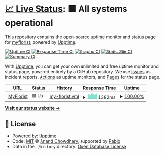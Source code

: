 # [📈 Live Status](https://myflorist.github.io/uptime): <!--live status--> **🟩 All systems operational**

This repository contains the open-source uptime monitor and status page for [myflorist](https://myflorist.github.io/uptime), powered by [Upptime](https://github.com/upptime/upptime).

[![Uptime CI](https://github.com/myflorist/uptime/workflows/Uptime%20CI/badge.svg)](https://github.com/myflorist/uptime/actions?query=workflow%3A%22Uptime+CI%22)
[![Response Time CI](https://github.com/myflorist/uptime/workflows/Response%20Time%20CI/badge.svg)](https://github.com/myflorist/uptime/actions?query=workflow%3A%22Response+Time+CI%22)
[![Graphs CI](https://github.com/myflorist/uptime/workflows/Graphs%20CI/badge.svg)](https://github.com/myflorist/uptime/actions?query=workflow%3A%22Graphs+CI%22)
[![Static Site CI](https://github.com/myflorist/uptime/workflows/Static%20Site%20CI/badge.svg)](https://github.com/myflorist/uptime/actions?query=workflow%3A%22Static+Site+CI%22)
[![Summary CI](https://github.com/myflorist/uptime/workflows/Summary%20CI/badge.svg)](https://github.com/myflorist/uptime/actions?query=workflow%3A%22Summary+CI%22)

With [Upptime](https://upptime.js.org), you can get your own unlimited and free uptime monitor and status page, powered entirely by a GitHub repository. We use [Issues](https://github.com/myflorist/uptime/issues) as incident reports, [Actions](https://github.com/myflorist/uptime/actions) as uptime monitors, and [Pages](https://myflorist.github.io/uptime) for the status page.

<!--start: status pages-->
<!-- This summary is generated by Upptime (https://github.com/upptime/upptime) -->
<!-- Do not edit this manually, your changes will be overwritten -->
<!-- prettier-ignore -->
| URL | Status | History | Response Time | Uptime |
| --- | ------ | ------- | ------------- | ------ |
| <img alt="" src="https://icons.duckduckgo.com/ip3/www.myflorist.co.uk.ico" height="13"> [MyFlorist](https://www.myflorist.co.uk) | 🟩 Up | [my-florist.yml](https://github.com/myflorist/uptime/commits/HEAD/history/my-florist.yml) | <details><summary><img alt="Response time graph" src="./graphs/my-florist/response-time-week.png" height="20"> 1382ms</summary><br><a href="https://myflorist.github.io/uptime/history/my-florist"><img alt="Response time 1563" src="https://img.shields.io/endpoint?url=https%3A%2F%2Fraw.githubusercontent.com%2Fmyflorist%2Fuptime%2FHEAD%2Fapi%2Fmy-florist%2Fresponse-time.json"></a><br><a href="https://myflorist.github.io/uptime/history/my-florist"><img alt="24-hour response time 1605" src="https://img.shields.io/endpoint?url=https%3A%2F%2Fraw.githubusercontent.com%2Fmyflorist%2Fuptime%2FHEAD%2Fapi%2Fmy-florist%2Fresponse-time-day.json"></a><br><a href="https://myflorist.github.io/uptime/history/my-florist"><img alt="7-day response time 1382" src="https://img.shields.io/endpoint?url=https%3A%2F%2Fraw.githubusercontent.com%2Fmyflorist%2Fuptime%2FHEAD%2Fapi%2Fmy-florist%2Fresponse-time-week.json"></a><br><a href="https://myflorist.github.io/uptime/history/my-florist"><img alt="30-day response time 1500" src="https://img.shields.io/endpoint?url=https%3A%2F%2Fraw.githubusercontent.com%2Fmyflorist%2Fuptime%2FHEAD%2Fapi%2Fmy-florist%2Fresponse-time-month.json"></a><br><a href="https://myflorist.github.io/uptime/history/my-florist"><img alt="1-year response time 1563" src="https://img.shields.io/endpoint?url=https%3A%2F%2Fraw.githubusercontent.com%2Fmyflorist%2Fuptime%2FHEAD%2Fapi%2Fmy-florist%2Fresponse-time-year.json"></a></details> | <details><summary><a href="https://myflorist.github.io/uptime/history/my-florist">100.00%</a></summary><a href="https://myflorist.github.io/uptime/history/my-florist"><img alt="All-time uptime 99.97%" src="https://img.shields.io/endpoint?url=https%3A%2F%2Fraw.githubusercontent.com%2Fmyflorist%2Fuptime%2FHEAD%2Fapi%2Fmy-florist%2Fuptime.json"></a><br><a href="https://myflorist.github.io/uptime/history/my-florist"><img alt="24-hour uptime 100.00%" src="https://img.shields.io/endpoint?url=https%3A%2F%2Fraw.githubusercontent.com%2Fmyflorist%2Fuptime%2FHEAD%2Fapi%2Fmy-florist%2Fuptime-day.json"></a><br><a href="https://myflorist.github.io/uptime/history/my-florist"><img alt="7-day uptime 100.00%" src="https://img.shields.io/endpoint?url=https%3A%2F%2Fraw.githubusercontent.com%2Fmyflorist%2Fuptime%2FHEAD%2Fapi%2Fmy-florist%2Fuptime-week.json"></a><br><a href="https://myflorist.github.io/uptime/history/my-florist"><img alt="30-day uptime 100.00%" src="https://img.shields.io/endpoint?url=https%3A%2F%2Fraw.githubusercontent.com%2Fmyflorist%2Fuptime%2FHEAD%2Fapi%2Fmy-florist%2Fuptime-month.json"></a><br><a href="https://myflorist.github.io/uptime/history/my-florist"><img alt="1-year uptime 99.97%" src="https://img.shields.io/endpoint?url=https%3A%2F%2Fraw.githubusercontent.com%2Fmyflorist%2Fuptime%2FHEAD%2Fapi%2Fmy-florist%2Fuptime-year.json"></a></details>

<!--end: status pages-->

[**Visit our status website →**](https://myflorist.github.io/uptime)

## 📄 License

- Powered by: [Upptime](https://github.com/upptime/upptime)
- Code: [MIT](./LICENSE) © [Anand Chowdhary](https://anandchowdhary.com), supported by [Pabio](https://pabio.com)
- Data in the `./history` directory: [Open Database License](https://opendatacommons.org/licenses/odbl/1-0/)
